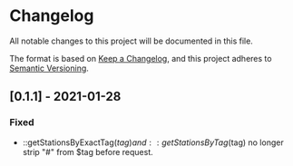 # Changelog

All notable changes to this project will be documented in this file.

The format is based on [Keep a Changelog](https://keepachangelog.com/en/1.0.0/),
and this project adheres to [Semantic Versioning](https://semver.org/spec/v2.0.0.html).

## [0.1.1] - 2021-01-28

### Fixed

- ::getStationsByExactTag($tag) and ::getStationsByTag($tag) no longer strip "#" from $tag before request.

